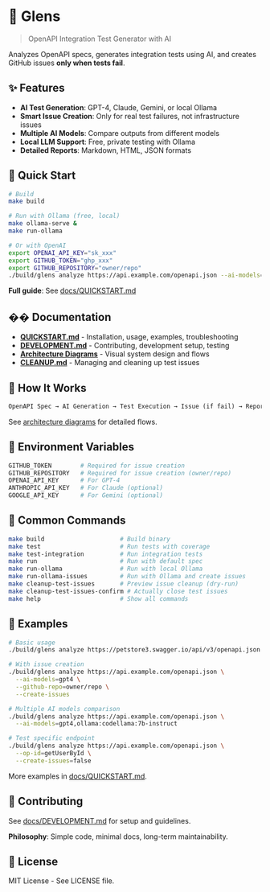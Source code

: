 # 🤖 Glens

> OpenAPI Integration Test Generator with AI

Analyzes OpenAPI specs, generates integration tests using AI, and creates GitHub issues **only when tests fail**.

## ✨ Features

- **AI Test Generation**: GPT-4, Claude, Gemini, or local Ollama
- **Smart Issue Creation**: Only for real test failures, not infrastructure issues
- **Multiple AI Models**: Compare outputs from different models
- **Local LLM Support**: Free, private testing with Ollama
- **Detailed Reports**: Markdown, HTML, JSON formats

## 🚀 Quick Start

```bash
# Build
make build

# Run with Ollama (free, local)
make ollama-serve &
make run-ollama

# Or with OpenAI
export OPENAI_API_KEY="sk_xxx"
export GITHUB_TOKEN="ghp_xxx"
export GITHUB_REPOSITORY="owner/repo"
./build/glens analyze https://api.example.com/openapi.json --ai-models=gpt4
```

**Full guide**: See [docs/QUICKSTART.md](docs/QUICKSTART.md)

## �� Documentation

- **[QUICKSTART.md](docs/QUICKSTART.md)** - Installation, usage, examples, troubleshooting
- **[DEVELOPMENT.md](docs/DEVELOPMENT.md)** - Contributing, development setup, testing
- **[Architecture Diagrams](docs/diagrams/ARCHITECTURE.md)** - Visual system design and flows
- **[CLEANUP.md](docs/CLEANUP.md)** - Managing and cleaning up test issues

## 🎯 How It Works

```txt
OpenAPI Spec → AI Generation → Test Execution → Issue (if fail) → Report
```

See [architecture diagrams](docs/diagrams/ARCHITECTURE.md) for detailed flows.

## 🔑 Environment Variables

```bash
GITHUB_TOKEN        # Required for issue creation
GITHUB_REPOSITORY   # Required for issue creation (owner/repo)
OPENAI_API_KEY      # For GPT-4
ANTHROPIC_API_KEY   # For Claude (optional)
GOOGLE_API_KEY      # For Gemini (optional)
```

## 🔧 Common Commands

```bash
make build                     # Build binary
make test                      # Run tests with coverage
make test-integration          # Run integration tests
make run                       # Run with default spec
make run-ollama                # Run with local Ollama
make run-ollama-issues         # Run with Ollama and create issues
make cleanup-test-issues       # Preview issue cleanup (dry-run)
make cleanup-test-issues-confirm # Actually close test issues
make help                      # Show all commands
```

## 📝 Examples

```bash
# Basic usage
./build/glens analyze https://petstore3.swagger.io/api/v3/openapi.json

# With issue creation
./build/glens analyze https://api.example.com/openapi.json \
  --ai-models=gpt4 \
  --github-repo=owner/repo \
  --create-issues

# Multiple AI models comparison
./build/glens analyze https://api.example.com/openapi.json \
  --ai-models=gpt4,ollama:codellama:7b-instruct

# Test specific endpoint
./build/glens analyze https://api.example.com/openapi.json \
  --op-id=getUserById \
  --create-issues=false
```

More examples in [docs/QUICKSTART.md](docs/QUICKSTART.md).

## 🤝 Contributing

See [docs/DEVELOPMENT.md](docs/DEVELOPMENT.md) for setup and guidelines.

**Philosophy**: Simple code, minimal docs, long-term maintainability.

## 📄 License

MIT License - See LICENSE file.
